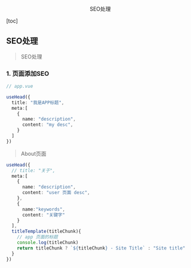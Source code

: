 <center>SEO处理</center>





[toc]











## SEO处理

> SEO处理







### 1. 页面添加SEO

```ts
// app.vue

useHead({
  title: "我是APP标题",
  meta:[
    {
      name: "description",
      content: "my desc",
    }
  ]
})
```



> About页面

```ts
useHead({
  // title: "关于",
  meta:[
    {
      name: "description",
      content: "user 页面 desc",
    },
    {
      name:"keywords",
      content: "关键字"
    }
  ],
  titleTemplate(titleChunk){
    // app 页面的标题
    console.log(titleChunk)
    return titleChunk ? `${titleChunk} - Site Title` : "Site title"
  }
})
```



